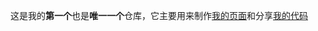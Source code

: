 这是我的**第一个**也是**唯一一个**仓库，它主要用来制作[我的页面](https://zhs141.github.io)和分享[我的代码](https://zhs141.github.io/file)
